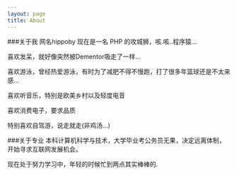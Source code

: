 ```yaml
---
layout: page
title: About
---
```



###关于我
网名hippoby
现在是一名 PHP 的攻城狮，咳.咳..程序猿...

喜欢发呆，就好像突然被Dementor吸走了一样...

喜欢游泳，曾经热爱游泳，有时为了减肥不得不慢跑，打了很多年篮球还是不太来感...

喜欢听音乐，特别是欧美乡村以及轻度电音

喜欢消费电子，要求品质

特别喜欢自驾游，说走就走(非鸡汤...)


###关于专业
本科计算机科学与技术，大学毕业考公务员无果，决定远离体制，开始寻求互联网发展机会。

现在处于努力学习中，年轻的时候忙到两点其实棒棒的.
